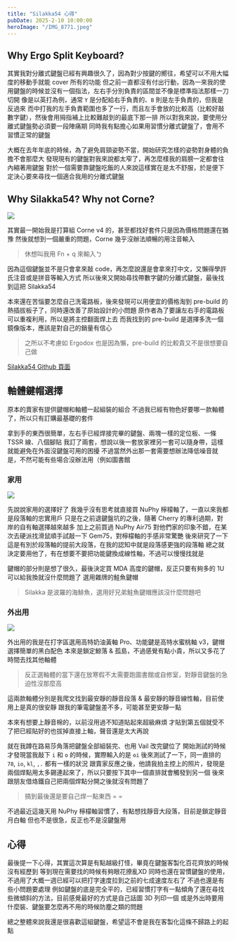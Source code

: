 ```yaml
---
title: "Silakka54 心得"
pubDate: 2025-2-10 10:00:00
heroImage: "/IMG_8771.jpeg"
---
```


## Why Ergo Split Keyboard?

其實我對分離式鍵盤已經有興趣很久了，因為對少按鍵的嚮往，希望可以不用大幅度的移動手就能 cover 所有的功能
但之前一直都沒有付出行動，因為一來我的使用鍵盤的時候並沒有一個指法，左右手分別負責的區間並不像是標準指法那樣一刀切開
像是以英打為例，通常 `Y` 是分配給右手負責的、`B` 則是左手負責的，但我是反過來
而中打我的左手負責範圍也多了一行，而且左手會放的比較高（比較好敲數字鍵），然後會用拇指補上比較難敲到的最底下那一排
所以對我來說，要使用分離式鍵盤勢必須要一段陣痛期
同時我有點擔心如果用習慣分離式鍵盤了，會用不習慣正常的鍵盤

大概在去年年底的時候，為了避免肩頸姿勢不當，開始研究怎樣的姿勢對身體的負擔不會那麼大
發現現有的鍵盤對我來說都太窄了，再怎麼樣我的肩膀一定都會往內縮著用鍵盤
對於一個需要靠鍵盤吃飯的人來說這樣實在是太不舒服，於是便下定決心要來尋找一個適合我用的分離式鍵盤

## Why Silakka54? Why not Corne?

![](https://github-production-user-asset-6210df.s3.amazonaws.com/136342173/335766872-901fa39f-69d9-44fd-b6e3-768a6a8b402c.jpg?X-Amz-Algorithm=AWS4-HMAC-SHA256&X-Amz-Credential=AKIAVCODYLSA53PQK4ZA%2F20250217%2Fus-east-1%2Fs3%2Faws4_request&X-Amz-Date=20250217T141303Z&X-Amz-Expires=300&X-Amz-Signature=2daa8d7959c920da8c2140b88de43bb8845ed966c9709af4944de0a2c523cddd&X-Amz-SignedHeaders=host)

其實最一開始我是打算組 Corne v4 的，甚至都找好套件只是因為價格問題還在猶豫
然後就想到一個嚴重的問題，Corne 幾乎沒辦法順暢的用注音輸入

> 休想叫我用 Fn + q 來輸入ㄅ

因為這個鍵盤並不是只會拿來敲 code，再怎麼說還是會拿來打中文，又懶得學許氏注音或是拼音等輸入方式
所以後來又開始尋找帶數字鍵的分離式鍵盤，最後找到這把 Silakka54

本來還在苦惱要怎麼自己洗電路板，後來發現可以用便宜的價格淘到 pre-build 的熱插拔板子了，同時還改善了原始設計的小問題
原作者為了要讓左右手的電路板可以重複利用，所以是將主控翻面焊上去
而我找到的 pre-build 是選擇多洗一個鏡像版本，應該是對自己的銷量有信心

> 之所以不考慮如 Ergodox 也是因為懶，pre-build 的比較貴又不是很想要自己做

[Silakka54 Github 頁面](https://github.com/Squalius-cephalus/silakka54)

## 軸體鍵帽選擇

原本的賣家有提供鍵帽和軸體一起組裝的組合
不過我已經有物色好要哪一款軸體了，所以只有訂購最基礎的套件

拿到手的東西很簡單，左右手已經焊接完畢的鍵盤、兩塊一樣的定位板、一條 TSSR 線、八個腳貼
我訂了兩套，想說以後一套放家裡另一套可以隨身帶，這樣就能避免在外面沒鍵盤可用的困擾
不過當然外出那一套需要想辦法降低噪音就是，不然可能有些場合沒辦法用（例如圖書館

### 家用

![](/IMG_8772.jpeg)

先說說家用的選擇好了
我幾乎沒有思考就直接買 NuPhy 檸檬軸了，一直以來我都是段落軸的忠實用戶
只是在之前退鍵盤坑的之後，隨著 Cherry 的專利過期，對岸的自有軸選擇越來越多
加上之前買過 NuPhy Air75 對他們家的印象不錯，在某次去硬派找滑鼠順手試敲一下 Gem75，對檸檬軸的手感非常驚艷
後來研究了一下這是有別於段落軸的提前大段落，在我的認知中就是段落感更強的段落軸
總之就決定要用他了，有在想要不要把功能鍵換成線性軸，不過可以慢慢找就是

鍵帽的部分則是想了很久，最後決定買 MDA 高度的鍵帽，反正只要有夠多的 1U 可以給我換就沒什麼問題了
選用雜牌的鮭魚鍵帽

> Silakka 是波羅的海鯡魚，選用好兄弟鮭魚鍵帽應該沒什麼問題吧

### 外出用

![](/IMG_8773.jpeg)

外出用的我是在打字區選用高特奶油黃軸 Pro、功能鍵是高特水蜜桃軸 v3，鍵帽選擇簡單的黑白配色
本來是鎖定鯨落 & 孤島，不過感覺有點小貴，所以又多花了時間去找其他軸體

> 反正選軸體的當下還在放寒假不太需要跑圖書館或自修室，對靜音鍵盤的急迫性沒那麼高

這兩款軸體分別是我爬文找到最安靜的靜音段落 & 最安靜的靜音線性軸，目前使用上是真的很安靜
跟我的筆電鍵盤差不多，可能甚至更安靜一點

本來有想要上靜音棉的，以前沒用過不知道貼起來超級麻煩
才貼到第五個就受不了把已經貼好的也拔掉直接上軸，聲音還是太大再說

就在我蹲在路易莎角落把鍵盤全部組裝完、也用 Vail 改完鍵位了
開始測試的時候才發現當我敲下 `i` 和 `o` 的時候，實際輸入的是 `oi`
後來測試了一下，同一直排的 `78`, `io`, `kl`, `,.` 都有一樣的狀況
跟賣家反應之後，他請我拍主控上的照片，發現是兩個焊點用太多錫連起來了，所以只要按下其中一個直排就會觸發到另一個
後來跟朋友借烙鐵自己把兩個焊點分開之後就沒有問題了

> 搞到最後還是要自己焊一點東西 = =

不過最近這幾天用 NuPhy 檸檬軸習慣了，有點想找靜音大段落，目前是鎖定靜音月白軸
但也不是很急，反正也不是沒鍵盤用

## 心得

最後提一下心得，其實這次算是有點越級打怪，畢竟在鍵盤客製化百花齊放的時候沒有經歷到
等到現在需要找的時候有夠眼花撩亂XD
同時也還在習慣鍵盤的使用，不過用了大概一週已經可以把打字速度拉到之前的七成速度左右了
不過也還是有些小問題要處理
例如鍵盤的底是完全平的，已經習慣打字有一點傾角了還在尋找些微傾斜的方法，目前感覺最好的方式是自己話圖 3D 列印一個
或是外出時要用什麼裝、鍵盤要怎麼再不用的時候防塵之類的問題

總之整體來說我還是很喜歡這組鍵盤，希望這不會是我在客製化這條不歸路上的起點
